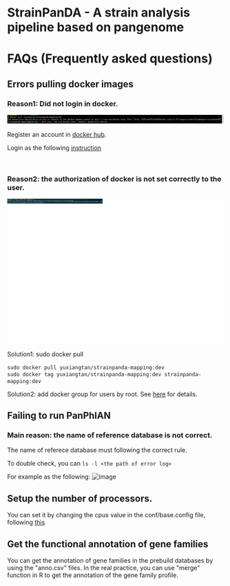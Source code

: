 # StrainPanDA - A strain analysis pipeline based on pangenome
# FAQs (Frequently asked questions)


## Errors pulling docker images

### Reason1: Did not login in docker.
![image](docker_pull_login_error.png)

Register an account in [docker hub](https://hub.docker.com/).

Login as the following [instruction](https://www.runoob.com/docker/docker-login-command.html)

<br>

### Reason2: the authorization of docker is not set correctly to the user.
![image](docker_pull_error.png)

Solution1: sudo docker pull

```
sudo docker pull yuxiangtan/strainpanda-mapping:dev
sudo docker tag yuxiangtan/strainpanda-mapping:dev strainpanda-mapping:dev
```

Solution2: add docker group for users by root. See [here](https://docs.docker.com/engine/install/linux-postinstall/) for details.

## Failing to run PanPhlAN

### Main reason: the name of reference database is not correct.

The name of referece database must following the correct rule.

To double check, you can `ls -l <the path of error log>`

For example as the following:
![image](panphlan_error.)


## Setup the number of processors.

You can set it by changing the cpus value in the conf/base.config file, following [this](https://www.nextflow.io/docs/latest/process.html#cpus )

## Get the functional annotation of gene families 

You can get the annotation of gene families in the prebuild databases by using the "anno.csv" files. In the real practice, you can use "merge" function in R to get the annotation of the gene family profile.
